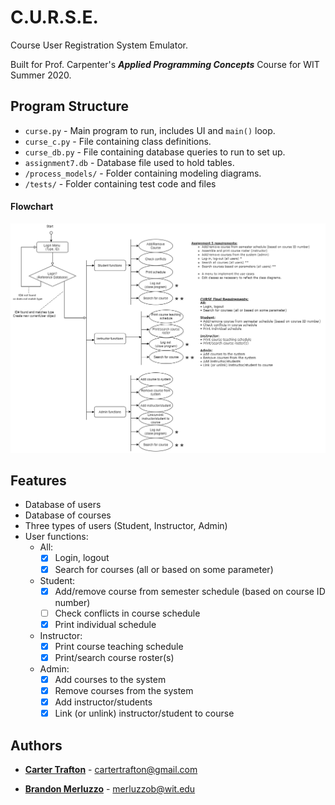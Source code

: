 # C.U.R.S.E.
Course User Registration System Emulator.

Built for Prof. Carpenter's ***Applied Programming Concepts*** Course for WIT Summer 2020.

## Program Structure
- ``curse.py`` - Main program to run, includes UI and ```main()``` loop.
- ``curse_c.py`` - File containing class definitions.
- ``curse_db.py`` - File containing database queries to run to set up.
- ``assignment7.db`` - Database file used to hold tables.
- ``/process_models/`` - Folder containing modeling diagrams.
- ``/tests/`` - Folder containing test code and files


#### Flowchart
![flowchart](https://github.com/cartertrafton/curse/blob/master/process_models/flowchart.png?raw=true)



## Features
- Database of users 
- Database of courses
- Three types of users (Student, Instructor, Admin)
- User functions:
   - All:
        - [x] Login, logout
        - [x] Search for courses (all or based on some parameter)
   - Student:
        - [x] Add/remove course from semester schedule (based on course ID number)
        - [ ] Check conflicts in course schedule
        - [x] Print individual schedule
   - Instructor:
        - [x] Print course teaching schedule
        - [x] Print/search course roster(s)
   - Admin:
        - [x] Add courses to the system
        - [x] Remove courses from the system
        - [x] Add instructor/students
        - [x] Link (or unlink) instructor/student to course 

## Authors

* [**Carter Trafton**](https://github.com/cartertrafton) - cartertrafton@gmail.com

* [**Brandon Merluzzo**](https://github.com/merluzzob) - merluzzob@wit.edu

